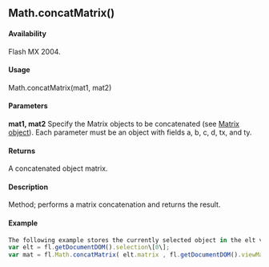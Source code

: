 ## Math.concatMatrix()

#### Availability

Flash MX 2004.

#### Usage

Math.concatMatrix(mat1, mat2)

#### Parameters

**mat1, mat2** Specify the Matrix objects to be concatenated (see [Matrix object](#!AdobeDocs/developers-animatesdk-docs/master/Matrix_object/matrix_summary.md)). Each parameter must be an object with fields a, b, c, d, tx, and ty.

#### Returns

A concatenated object matrix.

#### Description

Method; performs a matrix concatenation and returns the result.

#### Example

```javascript
The following example stores the currently selected object in the elt variable, multiplies the object matrix by the view matrix, and stores that value in the mat variable:
var elt = fl.getDocumentDOM().selection\[0\];
var mat = fl.Math.concatMatrix( elt.matrix , fl.getDocumentDOM().viewMatrix );

```